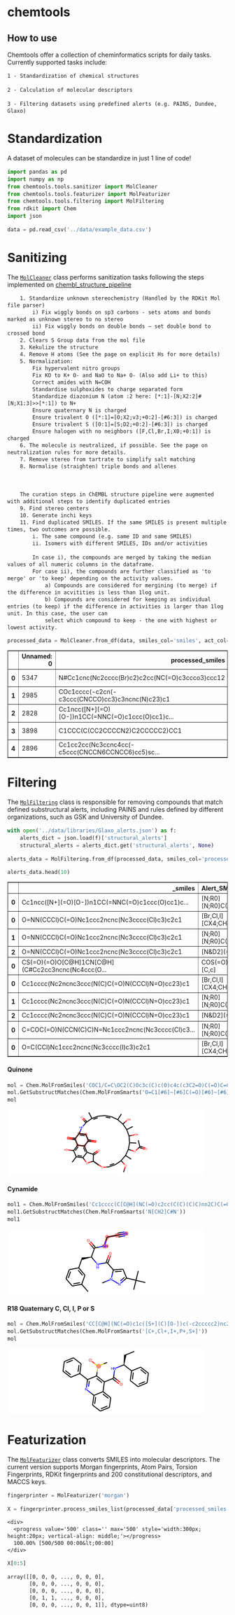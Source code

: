 chemtools
================

<!-- WARNING: THIS FILE WAS AUTOGENERATED! DO NOT EDIT! -->

## How to use

Chemtools offer a collection of cheminformatics scripts for daily tasks.
Currently supported tasks include:

    1 - Standardization of chemical structures

    2 - Calculation of molecular descriptors

    3 - Filtering datasets using predefined alerts (e.g. PAINS, Dundee, Glaxo)

# Standardization

A dataset of molecules can be standardize in just 1 line of code!

``` python
import pandas as pd
import numpy as np
from chemtools.tools.sanitizer import MolCleaner
from chemtools.tools.featurizer import MolFeaturizer
from chemtools.tools.filtering import MolFiltering
from rdkit import Chem
import json
```

``` python
data = pd.read_csv('../data/example_data.csv')
```

# Sanitizing

The
[`MolCleaner`](https://marcossantanaioc.github.io/chemtools/sanitizer.html#molcleaner)
class performs sanitization tasks following the steps implemented on
[chembl_structure_pipeline](https://github.com/chembl/ChEMBL_Structure_Pipeline)

        1. Standardize unknown stereochemistry (Handled by the RDKit Mol file parser)
            i) Fix wiggly bonds on sp3 carbons - sets atoms and bonds marked as unknown stereo to no stereo
            ii) Fix wiggly bonds on double bonds – set double bond to crossed bond
        2. Clears S Group data from the mol file
        3. Kekulize the structure
        4. Remove H atoms (See the page on explicit Hs for more details)
        5. Normalization:
            Fix hypervalent nitro groups
            Fix KO to K+ O- and NaO to Na+ O- (Also add Li+ to this)
            Correct amides with N=COH
            Standardise sulphoxides to charge separated form
            Standardize diazonium N (atom :2 here: [*:1]-[N;X2:2]#[N;X1:3]>>[*:1]) to N+
            Ensure quaternary N is charged
            Ensure trivalent O ([*:1]=[O;X2;v3;+0:2]-[#6:3]) is charged
            Ensure trivalent S ([O:1]=[S;D2;+0:2]-[#6:3]) is charged
            Ensure halogen with no neighbors ([F,Cl,Br,I;X0;+0:1]) is charged
        6. The molecule is neutralized, if possible. See the page on neutralization rules for more details.
        7. Remove stereo from tartrate to simplify salt matching
        8. Normalise (straighten) triple bonds and allenes
        
        
        
        The curation steps in ChEMBL structure pipeline were augmented with additional steps to identify duplicated entries
        9. Find stereo centers
        10. Generate inchi keys
        11. Find duplicated SMILES. If the same SMILES is present multiple times, two outcomes are possible.
            i. The same compound (e.g. same ID and same SMILES)
            ii. Isomers with different SMILES, IDs and/or activities
            
            In case i), the compounds are merged by taking the median values of all numeric columns in the dataframe. 
            For case ii), the compounds are further classified as 'to merge' or 'to keep' depending on the activity values.
                a) Compounds are considered for mergining (to merge) if the difference in acvitities is less than 1log unit.
                b) Compounds are considered for keeping as individual entries (to keep) if the difference in activities is larger than 1log unit. In this case, the user can
                select which compound to keep - the one with highest or lowest activity.

``` python
processed_data = MolCleaner.from_df(data, smiles_col='smiles', act_col='pIC50', id_col='molecule_chembl_id')
```

<div>
<style scoped>
    .dataframe tbody tr th:only-of-type {
        vertical-align: middle;
    }

    .dataframe tbody tr th {
        vertical-align: top;
    }

    .dataframe thead th {
        text-align: right;
    }
</style>
<table border="1" class="dataframe">
  <thead>
    <tr style="text-align: right;">
      <th></th>
      <th>Unnamed: 0</th>
      <th>processed_smiles</th>
      <th>molecule_chembl_id</th>
      <th>IC50</th>
      <th>units</th>
      <th>smiles</th>
      <th>pIC50</th>
      <th>molecular_weight</th>
      <th>n_hba</th>
      <th>n_hbd</th>
      <th>logp</th>
      <th>ro5_fulfilled</th>
      <th>inchi</th>
      <th>Stereo</th>
      <th>duplicate</th>
    </tr>
  </thead>
  <tbody>
    <tr>
      <th>0</th>
      <td>5347</td>
      <td>N#Cc1cnc(Nc2cccc(Br)c2)c2cc(NC(=O)c3ccco3)ccc12</td>
      <td>CHEMBL1641996</td>
      <td>55600.0</td>
      <td>nM</td>
      <td>N#Cc1cnc(Nc2cccc(Br)c2)c2cc(NC(=O)c3ccco3)ccc12</td>
      <td>4.254925</td>
      <td>432.022188</td>
      <td>5</td>
      <td>2</td>
      <td>5.45788</td>
      <td>True</td>
      <td>GRAWSTNUDRSLLQ-UHFFFAOYSA-N</td>
      <td></td>
      <td>False</td>
    </tr>
    <tr>
      <th>1</th>
      <td>2985</td>
      <td>COc1cccc(-c2cn(-c3ccc(CNCCO)cc3)c3ncnc(N)c23)c1</td>
      <td>CHEMBL424375</td>
      <td>300.0</td>
      <td>nM</td>
      <td>COc1cccc(-c2cn(-c3ccc(CNCCO)cc3)c3ncnc(N)c23)c1</td>
      <td>6.522879</td>
      <td>389.185175</td>
      <td>7</td>
      <td>3</td>
      <td>2.76020</td>
      <td>True</td>
      <td>QGPSFIYTQAONCS-UHFFFAOYSA-N</td>
      <td></td>
      <td>False</td>
    </tr>
    <tr>
      <th>2</th>
      <td>2828</td>
      <td>Cc1ncc([N+](=O)[O-])n1CC(=NNC(=O)c1ccc(O)cc1)c...</td>
      <td>CHEMBL3088220</td>
      <td>210.0</td>
      <td>nM</td>
      <td>Cc1ncc([N+](=O)[O-])n1C/C(=N/NC(=O)c1ccc(O)cc1...</td>
      <td>6.677781</td>
      <td>457.038566</td>
      <td>7</td>
      <td>2</td>
      <td>3.40212</td>
      <td>True</td>
      <td>XBPATCWTKVXDPF-UHFFFAOYSA-N</td>
      <td></td>
      <td>False</td>
    </tr>
    <tr>
      <th>3</th>
      <td>3898</td>
      <td>C1CCC(C(CC2CCCCN2)C2CCCCC2)CC1</td>
      <td>CHEMBL75880</td>
      <td>1485.2</td>
      <td>nM</td>
      <td>C1CCC(C(CC2CCCCN2)C2CCCCC2)CC1</td>
      <td>5.828215</td>
      <td>277.276950</td>
      <td>1</td>
      <td>1</td>
      <td>5.29540</td>
      <td>True</td>
      <td>CYXKNKQEMFBLER-UHFFFAOYSA-N</td>
      <td>6_?</td>
      <td>False</td>
    </tr>
    <tr>
      <th>4</th>
      <td>2896</td>
      <td>Cc1cc2cc(Nc3ccnc4cc(-c5ccc(CNCCN6CCNCC6)cc5)sc...</td>
      <td>CHEMBL79060</td>
      <td>250.0</td>
      <td>nM</td>
      <td>Cc1cc2cc(Nc3ccnc4cc(-c5ccc(CNCCN6CCNCC6)cc5)sc...</td>
      <td>6.602060</td>
      <td>496.240916</td>
      <td>6</td>
      <td>4</td>
      <td>5.49142</td>
      <td>True</td>
      <td>MEAHQSFATRAJHG-UHFFFAOYSA-N</td>
      <td></td>
      <td>False</td>
    </tr>
  </tbody>
</table>
</div>

# Filtering

The
[`MolFiltering`](https://marcossantanaioc.github.io/chemtools/filtering.html#molfiltering)
class is responsible for removing compounds that match defined
substructural alerts, including PAINS and rules defined by different
organizations, such as GSK and University of Dundee.

``` python
with open('../data/libraries/Glaxo_alerts.json') as f:
    alerts_dict = json.load(f)['structural_alerts']
    structural_alerts = alerts_dict.get('structural_alerts', None)
```

``` python
alerts_data = MolFiltering.from_df(processed_data, smiles_col='processed_smiles', alerts_dict=alerts_dict)
```

``` python
alerts_data.head(10)
```

<div>
<style scoped>
    .dataframe tbody tr th:only-of-type {
        vertical-align: middle;
    }

    .dataframe tbody tr th {
        vertical-align: top;
    }

    .dataframe thead th {
        text-align: right;
    }
</style>
<table border="1" class="dataframe">
  <thead>
    <tr style="text-align: right;">
      <th></th>
      <th>_smiles</th>
      <th>Alert_SMARTS</th>
      <th>Alert_description</th>
      <th>Alert_rule_set</th>
      <th>Alert_num_hits</th>
    </tr>
  </thead>
  <tbody>
    <tr>
      <th>0</th>
      <td>Cc1ncc([N+](=O)[O-])n1CC(=NNC(=O)c1ccc(O)cc1)c...</td>
      <td>[N;R0][N;R0]C(=O)</td>
      <td>R17 acylhydrazide</td>
      <td>Glaxo</td>
      <td>1</td>
    </tr>
    <tr>
      <th>0</th>
      <td>O=NN(CCCl)C(=O)Nc1ccc2ncnc(Nc3cccc(Cl)c3)c2c1</td>
      <td>[Br,Cl,I][CX4;CH,CH2]</td>
      <td>R1 Reactive alkyl halides</td>
      <td>Glaxo</td>
      <td>1</td>
    </tr>
    <tr>
      <th>1</th>
      <td>O=NN(CCCl)C(=O)Nc1ccc2ncnc(Nc3cccc(Cl)c3)c2c1</td>
      <td>[N;R0][N;R0]C(=O)</td>
      <td>R17 acylhydrazide</td>
      <td>Glaxo</td>
      <td>1</td>
    </tr>
    <tr>
      <th>2</th>
      <td>O=NN(CCCl)C(=O)Nc1ccc2ncnc(Nc3cccc(Cl)c3)c2c1</td>
      <td>[N&amp;D2](=O)</td>
      <td>R21 Nitroso</td>
      <td>Glaxo</td>
      <td>1</td>
    </tr>
    <tr>
      <th>0</th>
      <td>CS(=O)(=O)O[C@H]1CN[C@H](C#Cc2cc3ncnc(Nc4ccc(O...</td>
      <td>COS(=O)(=O)[C,c]</td>
      <td>R5 Sulphonates</td>
      <td>Glaxo</td>
      <td>1</td>
    </tr>
    <tr>
      <th>0</th>
      <td>Cc1cccc(Nc2ncnc3ccc(N(C)C(=O)N(CCCl)N=O)cc23)c1</td>
      <td>[Br,Cl,I][CX4;CH,CH2]</td>
      <td>R1 Reactive alkyl halides</td>
      <td>Glaxo</td>
      <td>1</td>
    </tr>
    <tr>
      <th>1</th>
      <td>Cc1cccc(Nc2ncnc3ccc(N(C)C(=O)N(CCCl)N=O)cc23)c1</td>
      <td>[N;R0][N;R0]C(=O)</td>
      <td>R17 acylhydrazide</td>
      <td>Glaxo</td>
      <td>1</td>
    </tr>
    <tr>
      <th>2</th>
      <td>Cc1cccc(Nc2ncnc3ccc(N(C)C(=O)N(CCCl)N=O)cc23)c1</td>
      <td>[N&amp;D2](=O)</td>
      <td>R21 Nitroso</td>
      <td>Glaxo</td>
      <td>1</td>
    </tr>
    <tr>
      <th>0</th>
      <td>C=COC(=O)N(CCN(C)C)N=Nc1ccc2ncnc(Nc3cccc(Cl)c3...</td>
      <td>[N;R0][N;R0]C(=O)</td>
      <td>R17 acylhydrazide</td>
      <td>Glaxo</td>
      <td>1</td>
    </tr>
    <tr>
      <th>0</th>
      <td>O=C(CCl)Nc1ccc2ncnc(Nc3cccc(I)c3)c2c1</td>
      <td>[Br,Cl,I][CX4;CH,CH2]</td>
      <td>R1 Reactive alkyl halides</td>
      <td>Glaxo</td>
      <td>1</td>
    </tr>
  </tbody>
</table>
</div>

#### Quinone

``` python
mol = Chem.MolFromSmiles('COC1/C=C\OC2(C)Oc3c(C)c(O)c4c(c3C2=O)C(=O)C=C(NC(=O)/C(C)=C\C=C/C(C)C(O)C(C)C(O)C(C)C(OC(C)=O)C1C)C4=O')
mol.GetSubstructMatches(Chem.MolFromSmarts('O=C1[#6]~[#6]C(=O)[#6]~[#6]1'))
mol
```

![](index_files/figure-gfm/cell-10-output-1.png)

#### Cynamide

``` python
mol1 = Chem.MolFromSmiles('Cc1cccc(C[C@H](NC(=O)c2cc(C(C)(C)C)nn2C)C(=O)NCC#N)c1')
mol1.GetSubstructMatches(Chem.MolFromSmarts('N[CH2]C#N'))
mol1
```

![](index_files/figure-gfm/cell-11-output-1.png)

#### R18 Quaternary C, Cl, I, P or S

``` python
mol = Chem.MolFromSmiles('CC[C@H](NC(=O)c1c([S+](C)[O-])c(-c2ccccc2)nc2ccccc12)c1ccccc1')
mol.GetSubstructMatches(Chem.MolFromSmarts('[C+,Cl+,I+,P+,S+]'))
mol
```

![](index_files/figure-gfm/cell-12-output-1.png)

# Featurization

The
[`MolFeaturizer`](https://marcossantanaioc.github.io/chemtools/featurizer.html#molfeaturizer)
class converts SMILES into molecular descriptors. The current version
supports Morgan fingerprints, Atom Pairs, Torsion Fingerprints, RDKit
fingerprints and 200 constitutional descriptors, and MACCS keys.

``` python
fingerprinter = MolFeaturizer('morgan')
```

``` python
X = fingerprinter.process_smiles_list(processed_data['processed_smiles'].values)
```

<style>
    /* Turns off some styling */
    progress {
        /* gets rid of default border in Firefox and Opera. */
        border: none;
        /* Needs to be in here for Safari polyfill so background images work as expected. */
        background-size: auto;
    }
    progress:not([value]), progress:not([value])::-webkit-progress-bar {
        background: repeating-linear-gradient(45deg, #7e7e7e, #7e7e7e 10px, #5c5c5c 10px, #5c5c5c 20px);
    }
    .progress-bar-interrupted, .progress-bar-interrupted::-webkit-progress-bar {
        background: #F44336;
    }
</style>

    <div>
      <progress value='500' class='' max='500' style='width:300px; height:20px; vertical-align: middle;'></progress>
      100.00% [500/500 00:00&lt;00:00]
    </div>
    

``` python
X[0:5]
```

    array([[0, 0, 0, ..., 0, 0, 0],
           [0, 0, 0, ..., 0, 0, 0],
           [0, 0, 0, ..., 0, 0, 0],
           [0, 1, 1, ..., 0, 0, 0],
           [0, 0, 0, ..., 0, 0, 1]], dtype=uint8)
